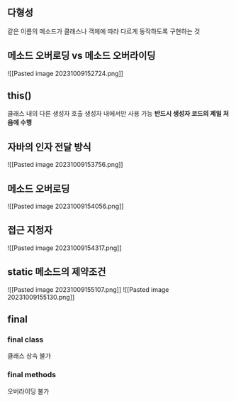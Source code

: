 ## 다형성
같은 이름의 메소드가 클래스나 객체에 따라 다르게 동작하도록 구현하는 것
## 메소드 오버로딩 vs 메소드 오버라이딩
![[Pasted image 20231009152724.png]]
## this()
클래스 내의 다른 생성자 호출
생성자 내에서만 사용 가능
**반드시 생성자 코드의 제일 처음에 수행**
## 자바의 인자 전달 방식
![[Pasted image 20231009153756.png]]
## 메소드 오버로딩
![[Pasted image 20231009154056.png]]
## 접근 지정자
![[Pasted image 20231009154317.png]]
## static 메소드의 제약조건
![[Pasted image 20231009155107.png]]
![[Pasted image 20231009155130.png]]
## final
### final class
클래스 상속 불가
### final methods
오버라이딩 불가